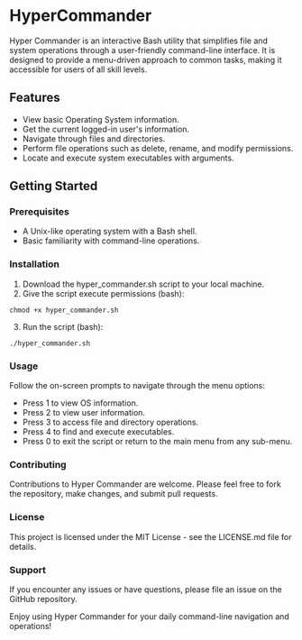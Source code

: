 # HyperCommander

Hyper Commander is an interactive Bash utility that simplifies file and system operations through a user-friendly command-line interface. It is designed to provide a menu-driven approach to common tasks, making it accessible for users of all skill levels.

## Features
- View basic Operating System information.
- Get the current logged-in user's information.
- Navigate through files and directories.
- Perform file operations such as delete, rename, and modify permissions.
- Locate and execute system executables with arguments.

## Getting Started
### Prerequisites
- A Unix-like operating system with a Bash shell.
- Basic familiarity with command-line operations.

### Installation
1. Download the hyper_commander.sh script to your local machine.
2. Give the script execute permissions (bash):
```
chmod +x hyper_commander.sh
```
3. Run the script (bash):
```
./hyper_commander.sh
```

### Usage
Follow the on-screen prompts to navigate through the menu options:

- Press 1 to view OS information.
- Press 2 to view user information.
- Press 3 to access file and directory operations.
- Press 4 to find and execute executables.
- Press 0 to exit the script or return to the main menu from any sub-menu.

### Contributing
Contributions to Hyper Commander are welcome. Please feel free to fork the repository, make changes, and submit pull requests.

### License
This project is licensed under the MIT License - see the LICENSE.md file for details.

### Support
If you encounter any issues or have questions, please file an issue on the GitHub repository.

Enjoy using Hyper Commander for your daily command-line navigation and operations!
